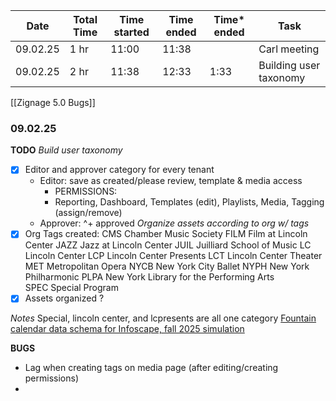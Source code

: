 
| Date     | Total Time | Time started | Time ended | Time* ended | Task                   |
| -------- | ---------- | ------------ | ---------- | ----------- | ---------------------- |
| 09.02.25 | 1 hr       | 11:00        | 11:38      |             | Carl meeting           |
| 09.02.25 | 2 hr       | 11:38        | 12:33      | 1:33        | Building user taxonomy |
[[Zignage 5.0 Bugs]]
### 09.02.25 
**TODO**
*Build user taxonomy*
- [x] Editor and approver category for every tenant
	- Editor: save as created/please review, template & media access 
		- PERMISSIONS:
		- Reporting, Dashboard, Templates (edit), Playlists, Media, Tagging (assign/remove)
	- Approver: ^+ approved
*Organize assets according to org w/ tags*
- [x] Org Tags created: 
	CMS		Chamber Music Society
	FILM		Film at Lincoln Center
	JAZZ		Jazz at Lincoln Center
	JUIL		Juilliard School of Music
	LC 			Lincoln Center
	LCP			Lincoln Center Presents
	LCT			Lincoln Center Theater
	MET		Metropolitan Opera
	NYCB		New York City Ballet
	NYPH		New York Philharmonic
	PLPA		New York Library for the Performing Arts		
	SPEC		Special Program
- [x] Assets organized ?

*Notes*
Special, lincoln center, and lcpresents are all one category
[Fountain calendar data schema for Infoscape, fall 2025 simulation](https://docs.google.com/document/d/1WVbPYupTsXncmuGdq30EqXmZBlJwF1TsNauZcMGjGQQ/edit?tab=t.0)



**BUGS**
- Lag when creating tags on media page (after editing/creating permissions)
- 